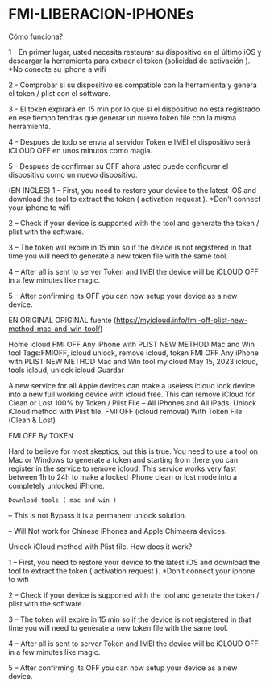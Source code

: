 # FMI-LIBERACION-IPHONEs
Cómo funciona?

1 - En primer lugar, usted necesita restaurar su dispositivo en el último iOS y descargar la herramienta para extraer el token (solicidad de activación ). *No conecte su iphone a wifi

2 - Comprobar si su dispositivo es compatible con la herramienta y genera el token / plist con el software.

3 -  El token expirará en 15 min por lo que si el dispositivo no está registrado en ese tiempo tendrás que generar un nuevo token file con la misma herramienta.

4 - Después de todo se envía al servidor Token e IMEI el dispositivo será iCLOUD OFF en unos minutos como magia.

5 - Después de confirmar su OFF ahora usted puede configurar el dispositivo como un nuevo dispositivo.

(EN INGLES)
1 – First, you need to restore your device to the latest iOS and download the tool to extract the token ( activation request ). *Don’t connect your iphone to wifi

2 – Check if your device is supported with the tool and generate the token / plist with the software.

3 – The token will expire in 15 min so if the device is not registered in that time you will need to generate a new token file with the same tool.

4 – After all is sent to server Token and IMEI the device will be iCLOUD OFF in a few minutes like magic.

5 – After confirming its OFF you can now setup your device as a new device.

EN ORIGINAL 
ORIGINAL   fuente (https://myicloud.info/fmi-off-plist-new-method-mac-and-win-tool/)

Home
icloud
FMI OFF Any iPhone with PLIST NEW METHOD Mac and Win tool
Tags:FMIOFF, icloud unlock, remove icloud, token
FMI OFF Any iPhone with PLIST NEW METHOD Mac and Win tool
myicloud May 15, 2023 icloud, tools icloud, unlock icloud
Guardar

A new service for all Apple devices can make a useless icloud lock device into a new full working device with icloud free. This can remove iCloud for Clean or Lost 100% by Token / Plist File – All iPhones and All iPads. Unlock iCloud method with Plist file.
FMI OFF (icloud removal) With Token File (Clean & Lost)

FMI OFF By TOKEN

Hard to believe for most skeptics, but this is true. You need to use a tool on Mac or Windows to generate a token and starting from there you can register in the service to remove icloud. This service works very fast between 1h to 24h to make a locked iPhone clean or lost mode into a completely unlocked iPhone.

    Download tools ( mac and win )

– This is not Bypass it is a permanent unlock solution.

– Will Not work for Chinese iPhones and Apple Chimaera devices.

Unlock iCloud method with Plist file.
How does it work?

1 – First, you need to restore your device to the latest iOS and download the tool to extract the token ( activation request ). *Don’t connect your iphone to wifi

2 – Check if your device is supported with the tool and generate the token / plist with the software.

3 – The token will expire in 15 min so if the device is not registered in that time you will need to generate a new token file with the same tool.

4 – After all is sent to server Token and IMEI the device will be iCLOUD OFF in a few minutes like magic.

5 – After confirming its OFF you can now setup your device as a new device.
